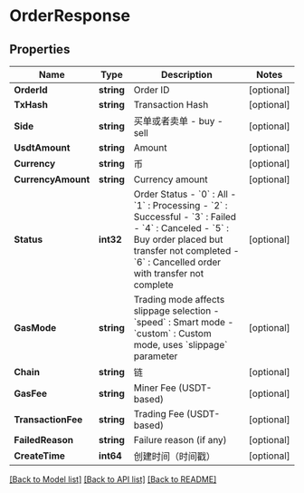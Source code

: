 # OrderResponse

## Properties

Name | Type | Description | Notes
------------ | ------------- | ------------- | -------------
**OrderId** | **string** | Order ID | [optional] 
**TxHash** | **string** | Transaction Hash | [optional] 
**Side** | **string** | 买单或者卖单 - buy - sell | [optional] 
**UsdtAmount** | **string** | Amount | [optional] 
**Currency** | **string** | 币 | [optional] 
**CurrencyAmount** | **string** | Currency amount | [optional] 
**Status** | **int32** | Order Status - &#x60;0&#x60; : All - &#x60;1&#x60; : Processing - &#x60;2&#x60; : Successful - &#x60;3&#x60; : Failed - &#x60;4&#x60; : Canceled - &#x60;5&#x60; : Buy order placed but transfer not completed - &#x60;6&#x60; : Cancelled order with transfer not complete | [optional] 
**GasMode** | **string** | Trading mode affects slippage selection - &#x60;speed&#x60; : Smart mode - &#x60;custom&#x60; : Custom mode, uses &#x60;slippage&#x60; parameter | [optional] 
**Chain** | **string** | 链 | [optional] 
**GasFee** | **string** | Miner Fee (USDT-based) | [optional] 
**TransactionFee** | **string** | Trading Fee (USDT-based) | [optional] 
**FailedReason** | **string** | Failure reason (if any) | [optional] 
**CreateTime** | **int64** | 创建时间（时间戳） | [optional] 

[[Back to Model list]](../README.md#documentation-for-models) [[Back to API list]](../README.md#documentation-for-api-endpoints) [[Back to README]](../README.md)


